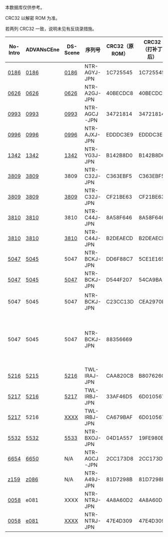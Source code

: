 本数据库仅供参考。

CRC32 以解密 ROM 为准。

若两列 CRC32 一致，说明未见有反烧录措施。

|No-Intro|ADVANsCEne|DS-Scene|序列号|CRC32（原 ROM）|CRC32（打补丁后）|存档类型（No-Intro）|存档类型（ADVANsCEne）|存档类型（DS-Scene）|注释|
|-|-|-|-|-|-|-|-|-|-|
|[0186](https://datomatic.no-intro.org/index.php?page=show_record&s=28&n=0186)|[0186](https://www.advanscene.com/html/Releases/dbrelds.php?id=0191)|[0186](http://www.ds-scene.net/?s=viewtopic&nid=206)|NTR-AGYJ-JPN|1C725545|1C725545|Flash 262144|Flash - 2 Mbit|EEPROM 64kb|DS-Scene 之存档类型有误|
|[0626](https://datomatic.no-intro.org/index.php?page=show_record&s=28&n=0626)|[0626](https://www.advanscene.com/html/Releases/dbrelds.php?id=0659)|[0626](http://www.ds-scene.net/?s=viewtopic&nid=1608)|NTR-A2GJ-JPN|40BECDC8|40BECDC8|EEPROM 65536|Eeprom - 512 kbit|EEPROM 512kb||
|[0993](https://datomatic.no-intro.org/index.php?page=show_record&s=28&n=0993)|[0993](https://www.advanscene.com/html/Releases/dbrelds.php?id=1034)|[0993](http://www.ds-scene.net/?s=viewtopic&nid=2828)|NTR-AGCJ-JPN|34721814|34721814|EEPROM 65536|Eeprom - 512 kbit|EEPROM 512kb||
|[0996](https://datomatic.no-intro.org/index.php?page=show_record&s=28&n=0996)|[0996](https://www.advanscene.com/html/Releases/dbrelds.php?id=1037)|[0996](http://www.ds-scene.net/?s=viewtopic&nid=2841)|NTR-AJXJ-JPN|EDDDC3E9|EDDDC3E9|EEPROM 512|Eeprom - 4 kbit|EEPROM 4kb||
|[1342](https://datomatic.no-intro.org/index.php?page=show_record&s=28&n=1342)|[1342](https://www.advanscene.com/html/Releases/dbrelds.php?id=1387)|[1342](http://www.ds-scene.net/?s=viewtopic&nid=3921)|NTR-YG3J-JPN|B142B8D0|B142B8D0|EEPROM 65536|Eeprom - 512 kbit|EEPROM 512kb||
|[3809](https://datomatic.no-intro.org/index.php?page=show_record&s=28&n=3809)|[3809](https://www.advanscene.com/html/Releases/dbdswrel.php?id=3904)|3809|NTR-C32J-JPN|C363EBF5|C363EBF5|EEPROM 65536|Eeprom - 512 kbit|EEPROM 512kb||
|[3809](https://datomatic.no-intro.org/index.php?page=show_record&s=28&n=3809)|[3809](https://www.advanscene.com/html/Releases/dbrelds.php?id=3904)|[3809](http://www.ds-scene.net/?s=viewtopic&nid=7735)|NTR-C32J-JPN|CF21BE63|CF21BE63|EEPROM 65536|Eeprom - 512 kbit|EEPROM 512kb|Bad Dump|
|[3810](https://datomatic.no-intro.org/index.php?page=show_record&s=28&n=3810)|[3810](https://www.advanscene.com/html/Releases/dbdswrel.php?id=3905)|3810|NTR-C44J-JPN|8A58F646|8A58F646|EEPROM 8192|Eeprom - 64 kbit|Unknown||
|[3810](https://datomatic.no-intro.org/index.php?page=show_record&s=28&n=3810)|[3810](https://www.advanscene.com/html/Releases/dbrelds.php?id=3905)|[3810](http://www.ds-scene.net/?s=viewtopic&nid=7736)|NTR-C44J-JPN|B2DEAECD|B2DEAECD|EEPROM 8192|Eeprom - 64 kbit|Unknown|Bad Dump|
|[5047](https://datomatic.no-intro.org/index.php?page=show_record&s=28&n=5047)|[5045](https://www.advanscene.com/html/Releases/dbdswrel.php?id=5163)|5047|NTR-BCKJ-JPN|DD6F88C7|5CE1E165|EEPROM 8192|Eeprom - 64 kbit|Unknown||
|[5047](https://datomatic.no-intro.org/index.php?page=show_record&s=28&n=5047)|[5045](https://www.advanscene.com/html/Releases/dbrelds.php?id=5163)|[5047](http://www.ds-scene.net/?s=viewtopic&nid=9624)|NTR-BCKJ-JPN|D544F207|54CA9BA5|EEPROM 8192|Eeprom - 64 kbit|Unknown|Bad Dump|
|5047|5045|5047|NTR-BCKJ-JPN|C23CC13D|CEA2970E|EEPROM 8192|Eeprom - 64 kbit|Unknown|Bad Dump<br>Soul Trip 汉化组汉化|
|5047|5045|5047|NTR-BCKJ-JPN|88356669||EEPROM 8192|Eeprom - 64 kbit|Unknown|信息不明的汉化版，出现于 RetroGameFan 的反烧录数据库<br>未能找到该 ROM|
|[5216](https://datomatic.no-intro.org/index.php?page=show_record&s=28&n=5216)|[5215](https://www.advanscene.com/html/Releases/dbrelds.php?id=5343)|[5216](http://www.ds-scene.net/?s=viewtopic&nid=9890)|TWL-IRAJ-JPN|CAA820CB|B807626C|Flash(FF) 524288|Flash - 4 Mbit|Unknown||
|[5217](https://datomatic.no-intro.org/index.php?page=show_record&s=28&n=5217)|[5216](https://www.advanscene.com/html/Releases/dbrelds.php?id=5344)|[5217](http://www.ds-scene.net/?s=viewtopic&nid=13640)|TWL-IRBJ-JPN|33AF46D5|6D010567|Flash(FF) 524288|Flash - 4 Mbit|Unknown||
|[5217](https://datomatic.no-intro.org/index.php?page=show_record&s=28&n=5217)|5216|[XXXX](http://www.ds-scene.net/?s=viewtopic&nid=9892)|TWL-IRBJ-JPN|CA679BAF|6D010567|Flash(FF) 524288|Flash - 4 Mbit|Unknown|Bad Dump|
|[5532](https://datomatic.no-intro.org/index.php?page=show_record&s=28&n=5532)|[5532](https://www.advanscene.com/html/Releases/dbrelds.php?id=5750)|[5533](http://www.ds-scene.net/?s=viewtopic&nid=10495)|NTR-BXOJ-JPN|04D1A557|19FE980E|EEPROM 65536|Eeprom - 512 kbit|Unknown||
|[6654](https://datomatic.no-intro.org/index.php?page=show_record&s=28&n=6654)|[6650](https://www.advanscene.com/html/Releases/dbrelds.php?id=6931)|N/A|NTR-AGCJ-JPN|2CC173D8|2CC173D8|EEPROM 65536|Eeprom - 512 kbit|N/A||
|[z159](https://datomatic.no-intro.org/index.php?page=show_record&s=28&n=z159)|[z086](https://www.advanscene.com/html/Releases/dbrelds.php?id=7207)|N/A|NTR-A49J-JPN|81D7298B|81D7298B||None|N/A|Demo|
|[0058](https://datomatic.no-intro.org/index.php?page=show_record&s=65&n=0058)|e081|XXXX|NTR-NTRJ-JPN|4A8A60D2|4A8A60D2||None|N/A|Demo|
|[0058](https://datomatic.no-intro.org/index.php?page=show_record&s=65&n=0058)|[e081](https://www.advanscene.com/html/Releases/dbrelds.php?id=5698)|[XXXX](http://www.ds-scene.net/?s=viewtopic&nid=10419)|NTR-NTRJ-JPN|47E4D309|47E4D309||None|N/A|Hacked<br>Demo|
